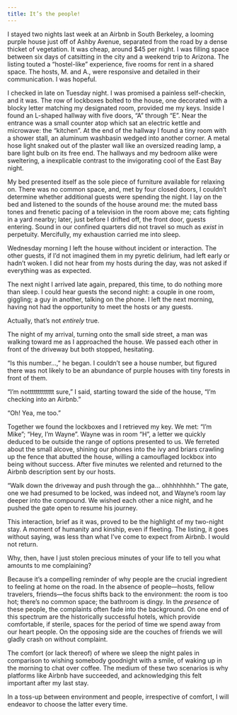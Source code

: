 ```yaml
---
title: It’s the people!
---
```


I stayed two nights last week at an Airbnb in South Berkeley, a looming purple house just off of Ashby Avenue, separated from the road by a dense thicket of vegetation. It was cheap, around $45 per night. I was filling space between six days of catsitting in the city and a weekend trip to Arizona. The listing touted a “hostel-like” experience, five rooms for rent in a shared space. The hosts, M. and A., were responsive and detailed in their communication. I was hopeful.

I checked in late on Tuesday night. I was promised a painless self-checkin, and it was. The row of lockboxes bolted to the house, one decorated with a blocky letter matching my designated room, provided me my keys. Inside I found an L-shaped hallway with five doors, “A” through “E”.  Near the entrance was a small counter atop which sat an electric kettle and microwave: the “kitchen”. At the end of the hallway I found a tiny room with a shower stall, an aluminum washbasin wedged into another corner. A metal hose light snaked out of the plaster wall like an oversized reading lamp, a bare light bulb on its free end. The hallways and my bedroom alike were sweltering, a inexplicable contrast to the invigorating cool of the East Bay night.

My bed presented itself as the sole piece of furniture available for relaxing on. There was no common space, and, met by four closed doors, I couldn’t determine whether additional guests were spending the night. I lay on the bed and listened to the sounds of the house around me: the muted bass tones and frenetic pacing of a television in the room above me; cats fighting in a yard nearby; later, just before I drifted off, the front door, guests entering. Sound in our confined quarters did not travel so much as _exist_ in perpetuity. Mercifully, my exhaustion carried me into sleep.

Wednesday morning I left the house without incident or interaction. The other guests, if I’d not imagined them in my pyretic delirium, had left early or hadn’t woken. I did not hear from my hosts during the day, was not asked if everything was as expected.

The next night I arrived late again, prepared, this time, to do nothing more than sleep. I could hear guests the second night: a couple in one room, giggling; a guy in another, talking on the phone. I left the next morning, having not had the opportunity to meet the hosts or any guests.

Actually, that’s not _entirely_ true.

The night of my arrival, turning onto the small side street, a man was walking toward me as I approached the house. We passed each other in front of the driveway but both stopped, hesitating.

“Is this number…,” he began. I couldn’t see a house number, but figured there was not likely to be an abundance of purple houses with tiny forests in front of them.

“I’m nottttttttttttt sure,” I said, starting toward the side of the house, “I’m checking into an Airbnb.”

“Oh! Yea, me too.”

Together we found the lockboxes and I retrieved my key. We met: “I’m Mike”; “Hey, I’m Wayne”. Wayne was in room “H”, a letter we quickly deduced to be outside the range of options presented to us. We ferreted about the small alcove, shining our phones into the ivy and briars crawling up the fence that abutted the house, willing a camouflaged lockbox into being without success. After five minutes we relented and returned to the Airbnb description sent by our hosts.

“Walk down the driveway and push through the ga… ohhhhhhhh.” The gate, one we had presumed to be locked, was indeed not, and Wayne’s room lay deeper into the compound. We wished each other a nice night, and he pushed the gate open to resume his journey.

This interaction, brief as it was, proved to be the highlight of my two-night stay. A moment of humanity and kinship, even if fleeting. The listing, it goes without saying, was less than what I’ve come to expect from Airbnb. I would not return.

Why, then, have I just stolen precious minutes of your life to tell you what amounts to me complaining?

Because it’s a compelling reminder of why people are the crucial ingredient to feeling at home on the road. In the absence of people—hosts, fellow travelers, friends—the focus shifts back to the environment: the room is too hot; there’s no common space; the bathroom is dingy. In the _presence_ of these people, the complaints often fade into the background. On one end of this spectrum are the historically successful hotels, which provide comfortable, if sterile, spaces for the period of time we spend away from our heart people. On the opposing side are the couches of friends we will gladly crash on without complaint.

The comfort (or lack thereof) of where we sleep the night pales in comparison to wishing somebody goodnight with a smile, of waking up in the morning to chat over coffee. The medium of these two scenarios is why platforms like Airbnb have succeeded, and acknowledging this felt important after my last stay.

In a toss-up between environment and people, irrespective of comfort, I will endeavor to choose the latter every time.
